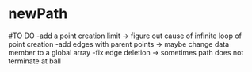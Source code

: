 # newPath

#TO DO
-add a point creation limit -> figure out cause of infinite loop of point creation
-add edges with parent points -> maybe change data member to a global array
-fix edge deletion -> sometimes path does not terminate at ball
